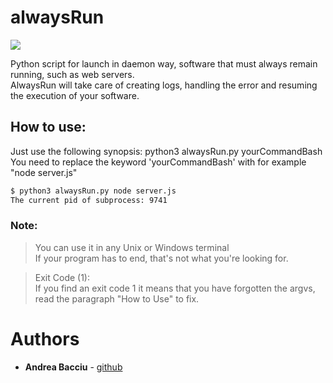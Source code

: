 # alwaysRun
[![](https://img.shields.io/npm/l/unique-names-generator.svg)](https://github.com/andreasonny83/unique-names-generator/blob/master/LICENSE)

Python script for launch in daemon way, software that must always remain running, such as web servers.<br/>
AlwaysRun will take care of creating logs, handling the error and resuming the execution of your software.<br/>


## How to use:<br/>
Just use the following synopsis:      python3 alwaysRun.py yourCommandBash <br/>
You need to replace the keyword 'yourCommandBash' with for example "node server.js"<br/>

```sh
$ python3 alwaysRun.py node server.js
The current pid of subprocess: 9741
```

### Note:<br/>
> You can use it in any Unix or Windows terminal<br/>
> If your program has to end, that's not what you're looking for.<br/>

> Exit Code (1): <br/>
> If you find an exit code 1 it means that you have forgotten the argvs, read the paragraph "How to Use" to fix.</br>  

# Authors

* **Andrea Bacciu**  - [github](https://github.com/andreabac3)
 
